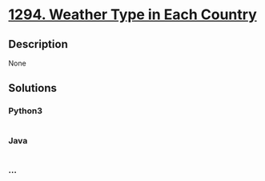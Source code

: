 # [1294. Weather Type in Each Country](https://leetcode.com/problems/weather-type-in-each-country)

## Description
None


## Solutions


### Python3

```python

```

### Java

```java

```

### ...
```

```
